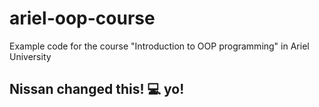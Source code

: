 # ariel-oop-course
Example code for the course "Introduction to OOP programming" in Ariel University

## Nissan changed this! :computer: yo!

